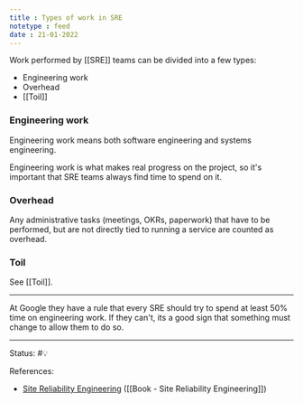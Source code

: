 ```yaml
---
title : Types of work in SRE
notetype : feed
date : 21-01-2022
---
```


Work performed by [[SRE]] teams can be divided into a few types:
- Engineering work
- Overhead
- [[Toil]]


### Engineering work

Engineering work means both software engineering and systems engineering.

Engineering work is what makes real progress on the project, so it's important that SRE teams always find time to spend on it. 

### Overhead

Any administrative tasks (meetings, OKRs, paperwork) that have to be performed, but are not directly tied to running a service are counted as overhead.

### Toil

See [[Toil]].

---

At Google they have a rule that every SRE should try to spend at least 50% time on engineering work. If they can't, its a good sign that something must change to allow them to do so.


-----

Status: #💡 

References:
- [Site Reliability Engineering](https://sre.google/sre-book/table-of-contents/) ([[Book - Site Reliability Engineering]])
